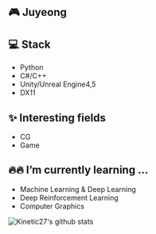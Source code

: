<!--
**JuyeongHwang/JuyeongHwang** is a ✨ _special_ ✨ repository because its `README.md` (this file) appears on your GitHub profile.

Here are some ideas to get you started:

- 🔭 I’m currently working on ...
- 🌱 I’m currently learning ...
- 👯 I’m looking to collaborate on ...
- 🤔 I’m looking for help with ...
- 💬 Ask me about ...
- 📫 How to reach me: ...
- 😄 Pronouns: ...
- ⚡ Fun fact: ...
-->

## 🎮 Juyeong


## 💻 Stack

- Python 
- C#/C++ 
- Unity/Unreal Engine4,5
- DX11

## ✨ Interesting fields

- CG
- Game

## 🔥🔥 I’m currently learning ... 

- Machine Learning & Deep Learning
- Deep Reinforcement Learning
- Computer Graphics

![Kinetic27's github stats](https://github-readme-stats.vercel.app/api?username=HJY&show_icons=true)
